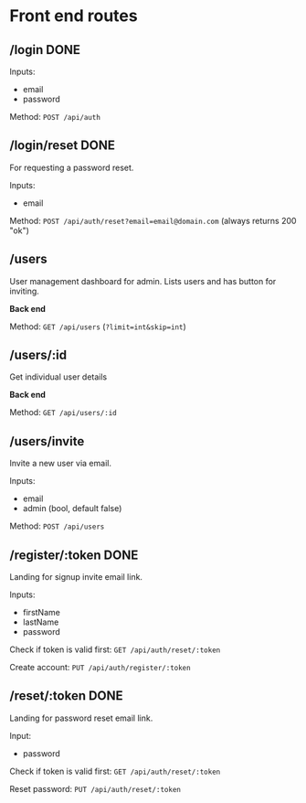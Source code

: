 # Front end routes

## /login DONE

Inputs:
- email
- password

Method: `POST /api/auth`

## /login/reset DONE

For requesting a password reset. 

Inputs:
- email

Method: `POST /api/auth/reset?email=email@domain.com` (always returns 200 "ok")

## /users

User management dashboard for admin. Lists users and has button for inviting.

**Back end**

Method: `GET /api/users` (`?limit=int&skip=int`)

## /users/:id

Get individual user details

**Back end**

Method: `GET /api/users/:id`

## /users/invite

Invite a new user via email.

Inputs:
- email
- admin (bool, default false)

Method: `POST /api/users`

## /register/:token DONE

Landing for signup invite email link.

Inputs:
- firstName
- lastName
- password

Check if token is valid first: `GET /api/auth/reset/:token`

Create account: `PUT /api/auth/register/:token`

## /reset/:token DONE

Landing for password reset email link.

Input:
- password

Check if token is valid first: `GET /api/auth/reset/:token`

Reset password: `PUT /api/auth/reset/:token`

